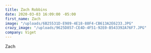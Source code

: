 ```yaml
---
title: Zach Robbins
date: 2020-03-03 16:09:00 -05:00
first_name: Zach
image: "/uploads/6B25531D-E989-4E18-88F4-CB613A2E6233.JPG"
crazy_image: "/uploads/9625D857-CE4D-4F51-92E0-B543392A76F7.JPG"
company: Viget
---
```


Zach